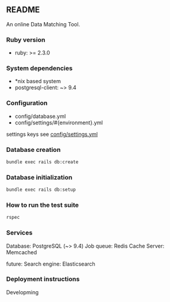 ## README

An online Data Matching Tool.

### Ruby version

* ruby: >= 2.3.0

### System dependencies

* *nix based system
* postgresql-client: ~> 9.4

### Configuration

* config/database.yml
* config/settings/#{environment}.yml

settings keys see [config/settings.yml](config/settings.yml)

### Database creation

```sh
bundle exec rails db:create
```

### Database initialization

```sh
bundle exec rails db:setup
```

### How to run the test suite

```sh
rspec
```

### Services

Database: PostgreSQL (~> 9.4)
Job queue: Redis
Cache Server: Memcached

future: 
Search engine: Elasticsearch

### Deployment instructions

Developming
